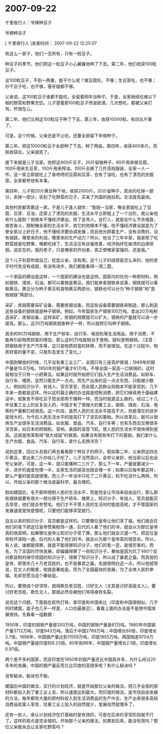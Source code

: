 # 2007-09-22

千里夜行人：爷俩种豆子

爷俩种豆子 

[ 千里夜行人 ]发表时间： 2007-09-22 12:25:07 

有这么一家子，他们一无所有，只有一粒豆子。

种豆子的季节，他们把这一粒豆子小心翼翼地种了下去。第二年，他们收获100粒豆子。

这100粒豆子，不到一两重，能干什么呢？做豆腐吃，不够；生豆芽吃，也不够；炒干豆子吃，也不够，塞牙缝都不够。

父亲说，这100粒豆子谁都不能吃，全留着明年当种子。于是，全家继续吃难以下咽的野菜和野果充饥。儿子望着那100粒豆子馋涎欲滴，几次想吃，都被父亲打骂，怀恨在心。

第二年，他们又把这100粒豆子种了下去，第三年，收获10000粒，有四五斤重了。

可是，这个时候，父亲还是不让吃，还要全部留下年做种子。

第三年，把这10000粒豆子全部种了下去，种了两亩。第四年，收获400多斤。而刚收获后，父亲就死了。

接下来就是儿子当家。他把这400斤豆子，20斤留做种子，80斤用来做豆腐，100斤用来生豆芽，100斤用来榨油，100斤去换了几件高档服装，全家一人一件。这一家立即就吃上了香喷喷的豆腐和豆芽，也有了油吃，也有了漂亮的衣服穿。全家都夸他有本事。

第四年，儿子把20斤黄豆种下地，收获2000斤。20斤留种子，其余的吃掉一部分，卖掉一部分，告别了吃野菜的日子，买来了外国的拖拉机。生活提高最快。

其他村民都羡慕这一家。于是儿子逢人就吹：“我刚一当家，俺全家就吃上了豆腐、豆芽、豆油，还穿上了漂亮的衣服，生活水平立即就上了一个台阶。我父亲他有什么能耐？他根本不懂经济建设。除了会骂人，会打人，就是会什么节衣缩食，艰苦奋斗，限制俺全家的生活水平，其它的他根本不懂。他不懂经济建设就是为了使全家过上好日子，他不懂经济要协调发展；而且他光顾着生产，没有消费的，没有销路，哪里来的利润，哪里来的生产动力？所以，他当了三年半家，我家除了吃野菜就是吃野果，嘴都吃绿了，生活没见有丝毫改善，经济始终在崩溃的边缘徘徊。说实在的，我的老子，只是俺家的开创者，真正使俺家富强的，还是我。”

这个儿子刻意吹嘘自己，贬低父亲，没有用。这个儿子的成绩是怎么来的，他的老子时代有没有成就，有没有进步，我们都能看得一清二楚。

一个家庭的建设是这样，一个国家的建设也是这样。国家内的任何一种原材料，例如钢铁、煤炭、石油，都可以看做是黄豆。我们就单拿钢铁来说事，钢铁就可以看做黄豆。黄豆分为种子黄豆和食物黄豆两部分，钢铁也可以分为“种子钢铁”和“食物钢铁”两部分。

采矿，炼钢需要采矿设备，需要炼钢设备，而这些设备需要钢铁来制造，那么制造这些设备的钢铁就是种子钢铁。例如，今年国家生产钢铁100万吨，拿出20万吨制造采矿、炼钢设备，这样采矿，炼钢的规模就可以扩大，钢铁的产量就可以进一步提高。那么，这20万吨钢铁就象种子一样，所以就把它叫种子钢铁。

其余的80万吨钢铁，用于生产轿车、自行车、电视机等生活用品，用于消费，不能再引起物质财富的增加，那么这80万吨就相当于食物，就叫食物钢铁。（注意：把钢铁用于生产汽车等，这只是物质财富的转移，而不是增加。在这个过程中，物质财富的量不变，只是形态发生了变化。）

中国刚解放的时候，几乎没有重工业工厂，全国只有三座高炉冒烟；1949年的钢产量是15.8万吨，1950年的钢产量才61万吨，不够全国一家造一口铁锅的，这时就相当于只有一小把黄豆。如果这时就开始把它们投入生产生活消费品，如轿车、自行车、楼房，显然只能生产一点点。而生产出来的这一点点东西，只能被少数人，例如知识分子、有钱人、官员享受，而全国人民群众则根本不能享受到，几千年来一直都是这样。所以这时最正确的办法就是控制消费，把它们继续用于基础建设中，就象舍不得吃豆子而全部用于播种一样。而当时就是这么做的。经过二十几年往重工业上的反复投入的，中国才有了很强大的重工业，钢铁、煤炭、石油、电等的产量都已经很高。这一阶段，虽然人民的生活水平提高不大，但是潜在的进步是很大的，为今后人民生活水平的提高打下了坚实的基础。所以改革后，就可以很快生产出很多生活消费品，如衣服、食品、汽车、自行车等；也有东西去交换很多洋货来，如日本的照相机、音响，美国的波音飞机，使人民的生活水平很快得到提高。这就是改革取得“很大成就”的根源。如果没有那些年打下的基础，我们拿什么生产衣服、食品、汽车、自行车，拿什么去换洋货？

说到这里，回过头去我们再去看看那个种豆子的例子。假如第二年，父亲把这四五斤黄豆，拿出来二斤炒给儿子吃了，儿子当然高兴，会夸父亲好，他当家以后也会夸父亲好。可是，这一年，就只能播种二三斤了，那么下一年，产量就要减少一半，进步的速度也慢一半，全家生活的提高也就会慢一半；如果以后每年都这样，那么产量的提高就很慢。而儿子一年当中只吃了二斤黄豆，和不吃没什么两样。所以，开始父亲的那个做法是最科学，最合理的。

假如建国后，毛不那样限制人民的生活水平，而是完全让市场来自由运行，那么那些钢铁就要有很大一部分用于生产轿车、楼房上，知识分子、有钱人、官员就能买去享受，他们就会夸赞毛。他们才不不管人民的生活何时能提高呢，才不管国家的发展速度是快是慢呢，只要他们能够享受就行。

自古以来的知识分子、官员都是这样的。只要哪位皇帝让他们享了福，他们就会在他们的笔下把这位皇帝赞美粉饰一通，后代的人看了他们的书，就会以为那位皇帝真的很英明。如果哪位皇帝让知识分子受了罪，那么他们就会沆瀣一气，把这位皇帝败坏诬陷一通，后代的人看了他们的书，就会以为那个皇帝真的很恶劣。所以，有人说，谁都能得罪，就是不能得罪知识分子，他们的笔一歪，是很厉害的。而毛，为了全国的尽快发展，却偏偏得罪了一些知识分子。秦始皇因为坑了460个反对郡县制的保守顽固的知识分子，得罪了知识分子，所以成了暴君之最。而其他的皇帝，即使杀几十万老百姓的，也不是暴君之最。毛就很明白这一点，所以他就常说，在文人的眼里，他就是秦始皇。而为了全国最快的发展，为了全体人民的幸福，毛却甘愿当这个秦始皇。

所以，要想成个好领导，就得欺负老百姓，讨好文人（尤其是讨好高级文人）。要讨好老百姓，欺负文人，那就必然会被他们骂得身败名裂。

说完这个问题，下面我在趁热打铁，拿印度和中国来比（印度和中国很相似，几乎同时建国，底子也几乎一样差，人口也最接近），看看上面的办法是不是使中国发展很快。先看看一组数据：

1950年，印度的钢铁产量是200万吨，中国的钢铁产量是61万吨。1980年中国钢产量3712万吨，印度943万吨，落后于中国2769万吨；中国增长60倍，印度增长3.7倍。1998年，中国钢产量达到11559万吨，印度1855万吨，两国相差9704万吨。中国钢产量是印度的6.23倍。80年到98年，中国钢产量增长2.1倍，印度增长0.97倍。

两个差不多的国家，而且印度在1950年的钢产量还比中国高许多，为什么经过20多年的发展，中国的钢产量反而又比印度的高很多呢？有什么秘诀吗？

说有秘诀，秘诀也不秘。

建国后中国的做法，实行的计划经济，就是开始那位父亲的做法，把几乎全部的原材料都投入到了重工业上去，所以速度达到最大。而印度的做法，是市场自由发展的方法，每年都有大量的原材料投入到生活消费品的生产中去，生产出来很多高档消费品给富人享受，往重工业上投入的自然就少，发展自然就慢多了。

还有一些人，承认计划经济在打基础时是有效的，可是在后来的享受阶段就不行了。这样的观点是完全错的。开始那个父亲的做法，如果到后来，能没有效吗？那位父亲能永远让全家吃野菜吗？
